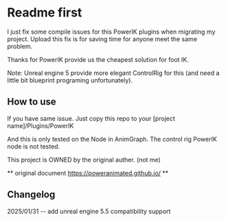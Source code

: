 # Readme first


I just fix some compile issues for this PowerIK plugins when migrating my project. Upload this fix is for saving time for anyone meet the same problem.

Thanks for PowerIK provide us the cheapest solution for foot IK. 

Note: Unreal engine 5 provide more elegant ControlRig for this (and need a little bit blueprint programing unfortunately).


## How to use
If you have same issue. 
Just copy this repo to your [project name]/Plugins/PowerIK

And this is only tested on the Node in AnimGraph. The control rig PowerIK node is not tested.


This project is OWNED by the original auther. (not me)


** original document https://poweranimated.github.io/ **

## Changelog 
2025/01/31 -- add unreal engine 5.5 compatibility support 
